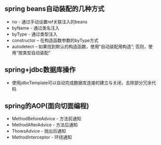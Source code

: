## spring beans自动装配的几种方式

* no - 通过手动设置ref关联注入的beans
* byName - 通过类名注入
* byType - 通过类型注入
* constructor – 在构造函数参数的byType方式
* autodetect – 如果找到默认的构造函数，使用“自动装配用构造”; 否则，使用“按类型自动装配”

## spring+jdbc数据库操作

* 使用jdbcTemplate可以自动完成数据库连接的建立与关闭，去除部分冗余代码

## spring的AOP(面向切面编程)

* MethodBeforeAdvice - 方法前通知
* MethodAfterAdvice - 方法后通知
* ThowsAdvice - 抛出后通知
* MethodInterceptor - 环绕通知